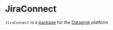 # JiraConnect

`JiraConnect` is a [package](https://datagrok.ai/help/develop/develop#packages) for the [Datagrok](https://datagrok.ai) platform
